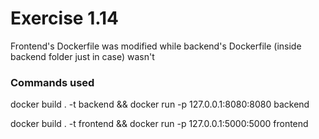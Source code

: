 # Exercise 1.14
Frontend's Dockerfile was modified while backend's Dockerfile (inside backend folder just in case) wasn't

### Commands used
docker build . -t backend && docker run -p 127.0.0.1:8080:8080 backend

docker build . -t frontend && docker run -p 127.0.0.1:5000:5000 frontend